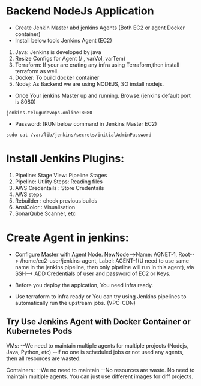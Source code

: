 # Backend NodeJs Application
* Create Jenkin Master abd jenkins Agents (Both EC2 or agent Docker container)
* Install below tools Jenkins Agent (EC2)
1. Java: Jenkins is developed by java
2. Resize Configs for Agent (/ , varVol, varTem)
3. Terraform: If your are crating any infra using Terraform,then install terraform as well.
4. Docker: To build docker container
5. Nodej: As Backend we are using NODEJS, SO install nodejs.

* Once Your jenkins Master up and running. Browse:(jenkins default port is 8080) 
```
jenkins.telugudevops.online:8080
```
* Password: (RUN below command in Jenkins Master EC2)
```
sudo cat /var/lib/jenkins/secrets/initialAdminPassword
```

# Install Jenkins Plugins:
1. Pipeline: Stage View: Pipeline Stages
2. Pipeline: Utility Steps:     Reading files
3. AWS Credentails : Store Credentails
4. AWS steps    
5. Rebuilder    : check previous builds
6. AnsiColor    : Visualisation
7. SonarQube Scanner, etc

# Create Agent in jenkins:
* Configure Master with Agent Node. NewNode-->Name: AGNET-1, Root--> /home/ec2-user/jenkins-agent, Label: AGENT-1(U need to use same name in the jenkins pipeline, then only pipeline will run in this agent), via SSH--> ADD Credentials of user and password of EC2 or Keys.

* Before you deploy the appication, You need infra ready.

* Use terraform to infra ready or You can try using Jenkins pipelines to automatically run the upstream jobs. (VPC-CDN)



## Try Use Jenkins Agent with Docker Container or Kubernetes Pods

VMs:
--We need to maintain multiple agents for multiple projects (Nodejs, Java, Python, etc)
--if no one is scheduled jobs or not used any agents, then all resources are wasted.

Containers:
--We no need to maintain
--No resources are waste. No need to maintain multiple agents. You can just use different images for diff projects.

